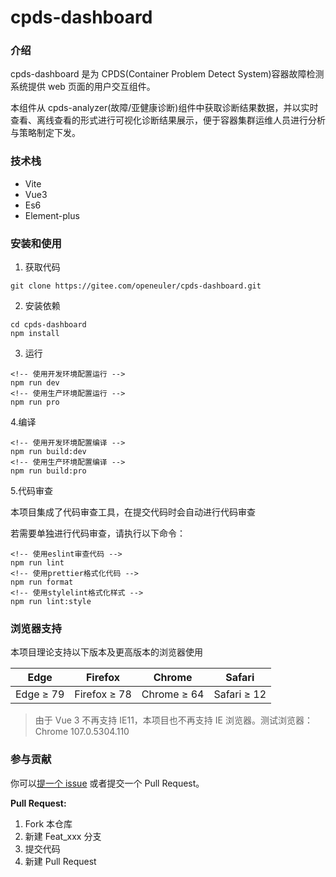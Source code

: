 # cpds-dashboard

### 介绍

cpds-dashboard 是为 CPDS(Container Problem Detect System)容器故障检测系统提供 web 页面的用户交互组件。

本组件从 cpds-analyzer(故障/亚健康诊断)组件中获取诊断结果数据，并以实时查看、离线查看的形式进行可视化诊断结果展示，便于容器集群运维人员进行分析与策略制定下发。

### 技术栈

- Vite
- Vue3
- Es6
- Element-plus

### 安装和使用

1.  获取代码

```
git clone https://gitee.com/openeuler/cpds-dashboard.git
```

2.  安装依赖

```
cd cpds-dashboard
npm install
```

3. 运行

```
<!-- 使用开发环境配置运行 -->
npm run dev
<!-- 使用生产环境配置运行 -->
npm run pro
```

4.编译

```
<!-- 使用开发环境配置编译 -->
npm run build:dev
<!-- 使用生产环境配置编译 -->
npm run build:pro
```

5.代码审查

本项目集成了代码审查工具，在提交代码时会自动进行代码审查

若需要单独进行代码审查，请执行以下命令：

```
<!-- 使用eslint审查代码 -->
npm run lint
<!-- 使用prettier格式化代码 -->
npm run format
<!-- 使用stylelint格式化样式 -->
npm run lint:style
```

### 浏览器支持

本项目理论支持以下版本及更高版本的浏览器使用

| Edge      | Firefox      | Chrome      | Safari      |
| --------- | ------------ | ----------- | ----------- |
| Edge ≥ 79 | Firefox ≥ 78 | Chrome ≥ 64 | Safari ≥ 12 |

> 由于 Vue 3 不再支持 IE11，本项目也不再支持 IE 浏览器。测试浏览器：Chrome 107.0.5304.110

### 参与贡献

你可以[提一个 issue](https://gitee.com/openeuler/cpds-dashboard/issues/new) 或者提交一个 Pull Request。

**Pull Request:**

1.  Fork 本仓库
2.  新建 Feat_xxx 分支
3.  提交代码
4.  新建 Pull Request

